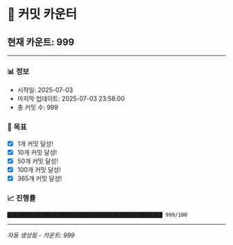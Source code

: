 # 🔢 커밋 카운터

## 현재 카운트: 999

---

### 📊 정보
- 시작일: 2025-07-03
- 마지막 업데이트: 2025-07-03 23:58:00
- 총 커밋 수: 999

### 🎯 목표
- [x] 1개 커밋 달성!
- [x] 10개 커밋 달성!
- [x] 50개 커밋 달성!
- [x] 100개 커밋 달성!
- [x] 365개 커밋 달성!

### 📈 진행률
```
██████████████████████████████████████████████████ 999/100
```

---
*자동 생성됨 - 카운트: 999*
